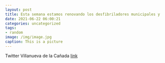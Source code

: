 ```yaml
---
layout: post
title: Esta semana estamos renovando los desfibriladores municipales y añadimos uno nuevo en el campo de fútbol y otro en la Biblioteca...
date: 2021-06-22 06:00:21
categories: uncategorized
tags:
- random
image: /img/image.jpg
caption: This is a picture
---
```

Twitter Villanueva de la Cañada [link](https://twitter.com/AytoVDLCanada/status/1406957038098341901)
